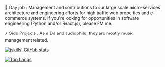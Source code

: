  
👯 Day job : Management and contributions to our large scale micro-services architecture and engineering efforts for high traffic web properties and e-commerce systems.  If you're looking for opportunities in software engineering (Python and/or React.js), please PM me.

⚡ Side Projects : As a DJ and audiophile, they are mostly music management related.
<!--
**jskills/jskills** is a ✨ _special_ ✨ repository because its `README.md` (this file) appears on your GitHub profile.

Here are some ideas to get you started:

- 🔭 I’m currently working on ...
- 🌱 I’m currently learning ...
- 👯 I’m looking to collaborate on ...
- 🤔 I’m looking for help with ...
- 💬 Ask me about ...
- 📫 How to reach me: ...
- 😄 Pronouns: ...
- ⚡ Fun fact: ...
-->

[![jskills' GitHub stats](https://github-readme-stats.vercel.app/api?username=jskills&count_private=true&show_icons=true&theme=tokyonight)](https://github.com/anuraghazra/github-readme-stats)

[![Top Langs](https://github-readme-stats.vercel.app/api/top-langs/?username=jskills&count_private=true&show_icons=true&theme=tokyonight)](https://github.com/anuraghazra/github-readme-stats)
